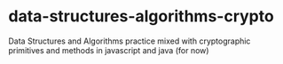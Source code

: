 # data-structures-algorithms-crypto
Data Structures and Algorithms practice mixed with cryptographic primitives and methods in javascript and java (for now)
